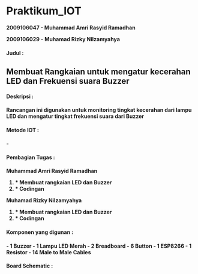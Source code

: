 # Praktikum_IOT

<b>2009106047 - Muhammad Amri Rasyid Ramadhan</b>

<b>2009106029 - Muhamad Rizky Nilzamyahya</b>

<h4>Judul :<h4>
  <h2>Membuat Rangkaian untuk mengatur kecerahan LED dan Frekuensi suara Buzzer</h2>

  
<h4>Deskripsi :<h4>
Rancangan ini digunakan untuk monitoring tingkat kecerahan dari lampu LED dan mengatur tingkat frekuensi suara dari Buzzer

  
<h4>Metode IOT :<h4>
-

  
<h4>Pembagian Tugas :<h4>
  Muhammad Amri Rasyid Ramadhan
  <ol>
    <li>* Membuat rangkaian LED dan Buzzer</li>
    <li>* Codingan</li>
  </ol>
  Muhamad Rizky Nilzamyahya
  <ol>
    <li>* Membuat rangkaian LED dan Buzzer</li>
    <li>* Codingan</li>
  </ol>

  
<h4>Komponen yang digunan :<h4>
  - 1 Buzzer
  - 1 Lampu LED Merah
  - 2 Breadboard
  - 6 Button
  - 1 ESP8266
  - 1 Resistor
  - 14 Male to Male Cables
  
<h4>Board Schematic :<h4>

